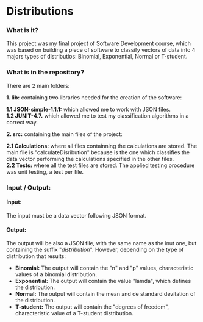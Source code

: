 # Distributions

### What is it?
This project was my final project of Software Development course, which was based on building a piece of software to classify vectors of data into 4 majors types of distributios: Binomial, Exponential, Normal or T-student.

### What is in the repository?
There are 2 main folders:

<b>1. lib:</b> containing two libraries needed for the creation of the software:

  <b>1.1 JSON-simple-1.1.1:</b> which allowed me to work with JSON files.<br>
  <b>1.2 JUNIT-4.7.</b> which allowed me to test my classification algorithms in a correct way.
  
<b>2. src:</b> containing the main files of the project:

  <b>2.1 Calculations:</b> where all files containning the calculations are stored. The main file is "calculateDisribution" because is the one which classifies the data vector performing the calculations specified in the other files.<br>
  <b>2.2 Tests:</b> where all the test files are stored. The applied testing procedure was unit testing, a test per file.
  
### Input / Output:

#### Input:
The input must be a data vector following JSON format.

#### Output:
The output will be also a JSON file, with the same name as the inut one, but containing the suffix "_distribution_<current time>". However, depending on the type of distribution that results:

* <b>Binomial:</b> The output will contain the "n" and "p" values, characteristic values of a binomial distribution.
* <b>Exponential:</b> The output will contain the value "lamda", which defines the distribution.
* <b>Normal:</b> The output will contain the mean and de standard devitation of the distribution.
* <b>T-student:</b> The output will contain the "degrees of freedom", characteristic value of a T-student distribution.
